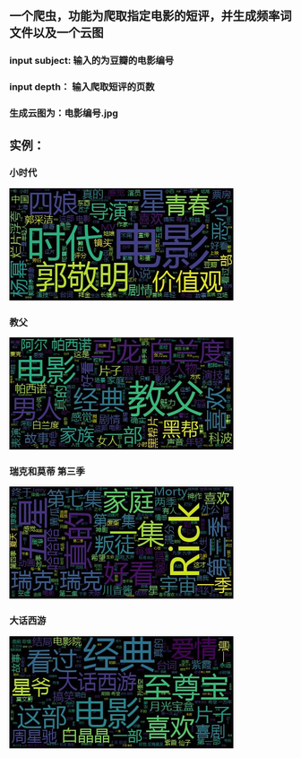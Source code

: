 ## 一个爬虫，功能为爬取指定电影的短评，并生成频率词文件以及一个云图

### input subject: 输入的为豆瓣的电影编号
### input depth： 输入爬取短评的页数
### 生成云图为：电影编号.jpg
## 实例：
### 小时代
![avatar](com/img/20376577.jpg) 
### 教父
![avatar](com/img/1291841.jpg) 
### 瑞克和莫蒂 第三季
![avatar](com/img/26592971.jpg) 
### 大话西游
![avatar](com/img/1299398.jpg) 
